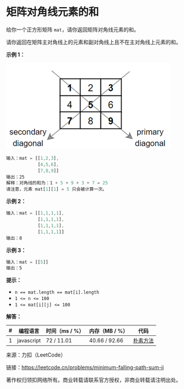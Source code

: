 # 矩阵对角线元素的和

给你一个正方形矩阵 `mat`，请你返回矩阵对角线元素的和。

请你返回在矩阵主对角线上的元素和副对角线上且不在主对角线上元素的和。

**示例  1：**

![示例1](./eg1.png)

``` javascript
输入：mat = [[1,2,3],
            [4,5,6],
            [7,8,9]]
输出：25
解释：对角线的和为：1 + 5 + 9 + 3 + 7 = 25
请注意，元素 mat[1][1] = 5 只会被计算一次。
```

**示例  2：**

``` javascript
输入：mat = [[1,1,1,1],
            [1,1,1,1],
            [1,1,1,1],
            [1,1,1,1]]
输出：8
```

**示例 3：**

``` javascript
输入：mat = [[5]]
输出：5
```

**提示：**

- `n == mat.length == mat[i].length`
- `1 <= n <= 100`
- `1 <= mat[i][j] <= 100`

**解答：**

**#**|**编程语言**|**时间（ms / %）**|**内存（MB / %）**|**代码**
--|--|--|--|--
1|javascript|72 / 11.01|40.66 / 92.66|[朴素方法](./javascript/ac_v1.js)

来源：力扣（LeetCode）

链接：https://leetcode.cn/problems/minimum-falling-path-sum-ii

著作权归领扣网络所有。商业转载请联系官方授权，非商业转载请注明出处。
